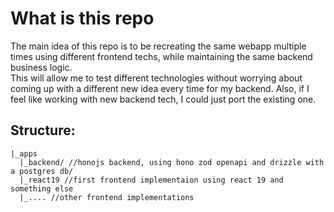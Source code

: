 # What is this repo
The main idea of this repo is to be recreating the same webapp multiple times using different frontend techs, while maintaining the same backend business logic.\
This will allow me to test different technologies without worrying about coming up with a different new idea every time for my backend.
Also, if I feel like working with new backend tech, I could just port the existing one. 

## Structure:
```
|_apps
  |_backend/ //honojs backend, using hono zod openapi and drizzle with a postgres db/
  |_react19 //first frontend implementaion using react 19 and something else
  |_.... //other frontend implementations
```
